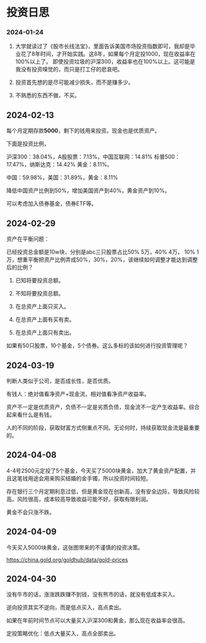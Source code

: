 # 投资日思

### 2024-01-24

1. 大学就读过了《股市长线法宝》，里面告诉美国市场投资指数即可，我却是毕业花了8年时间，才开始实践。这8年，如果每个月定投1000，现在收益率在100%以上了。
   即使投资垃圾的沪深300，收益率也在100%以上。这可能是我没有投资嗅觉的，而只是打工仔的悲哀吧。

2. 投资首先想的是尽可能减少损失，而不是赚多少。

3. 不熟悉的东西不做，不买。

## 2024-02-13

每个月定期存款**5000**，剩下的钱用来投资。现金也是优质资产。

下面是投资比例，

沪深300：38.04%，A股股票：7.13%，中国互联网：14.81%
标普500：17.47%，纳斯达克：14.42%
黄金：8.11%。

中国：59.98%，美国：31.89%，黄金：8.11%

降低中国资产比例到50%，增加美国资产到40%，黄金资产到10%。

可以考虑加入债券基金，债券ETF等。

## 2024-02-29 

资产在平衡问题：

已经投资总金额是10w块，分别是abc三只股票占比50% 5万，40% 4万， 10% 1万，想重平衡把资产比例弄成50%，30%，20%，该继续如何调整才能达到调整后的比例？

1. 已知将要投资总额。
2. 不知将要投资总额。


1. 在总资产上面只买入。
2. 在总资产上面有买有卖。
3. 在总资产上面只有卖出。

如果有50只股票，10个基金，5个债券。这么多标的该如何进行投资管理呢？

## 2024-03-19

判断人类似于公司，是否成长性，是否优质。

有钱人：绝对值看净资产+现金流，相对值看净资产收益率。

资产不一定是优质资产，负债不一定是劣质负债，现金流不一定产生收益率。综合起来看什么是有钱。

人的不同的阶段，获取财富方式侧重点不同。无论何时，持续获取现金流是最重要的。

## 2024-04-08

4-4号2500元定投了5个基金，今天买了5000块黄金，加大了黄金资产配置，并且这笔钱用途会用来购买结婚的金手镯，所以投资时间较短。

存在银行三个月定期利息过低，但是黄金现在创新高，没有安全边际，导致风险较高。风险很高，成本较高导致收益可能不好。获取有限利润。

黄金不会只涨不跌。

## 2024-04-09

今天买入5000块黄金，这张图带来的不谨慎的投资决策。

https://china.gold.org/goldhub/data/gold-prices

## 2024-04-30

没有牛市的话，涨涨跌跌赚不到钱，没有熊市的话，就没有低成本买入。

逆向投资其实不逆向，而是低点买入，高点卖出。

如果在年前时间节点可以大量买入沪深300和黄金，那么现在收益率会很高。

定投策略优化：低点大量买入，高点全部卖出。
